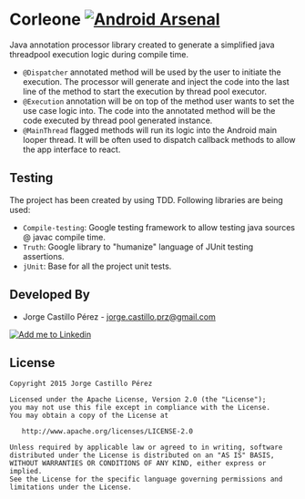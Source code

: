 Corleone [![Android Arsenal](https://img.shields.io/badge/Android%20Arsenal-EasyMVP-brightgreen.svg?style=flat)](https://android-arsenal.com/details/3/1515)
===========================================================================================================================================================
Java annotation processor library created to generate a simplified java threadpool execution logic during compile time.

* ```@Dispatcher``` annotated method will be used by the user to initiate the execution. The processor will generate and inject the code into the last line of the method to start the execution by thread pool executor.
* ```@Execution``` annotation will be on top of the method user wants to set the use case logic into. The code into the annotated method will be the code executed by thread pool generated instance.
* ```@MainThread``` flagged methods will run its logic into the Android main looper thread. It will be often used to dispatch callback methods to allow the app interface to react. 

Testing
-------
The project has been created by using TDD. Following libraries are being used:

* ```Compile-testing```: Google testing framework to allow testing java sources @ javac compile time.
* ```Truth```: Google library to "humanize" language of JUnit testing assertions.
* ```jUnit```: Base for all the project unit tests.

Developed By
------------
* Jorge Castillo Pérez - <jorge.castillo.prz@gmail.com>

<a href="https://www.linkedin.com/in/jorgecastilloprz">
  <img alt="Add me to Linkedin" src="./art/linkedin.png" />
</a>

License
-------

    Copyright 2015 Jorge Castillo Pérez

    Licensed under the Apache License, Version 2.0 (the "License");
    you may not use this file except in compliance with the License.
    You may obtain a copy of the License at

       http://www.apache.org/licenses/LICENSE-2.0

    Unless required by applicable law or agreed to in writing, software
    distributed under the License is distributed on an "AS IS" BASIS,
    WITHOUT WARRANTIES OR CONDITIONS OF ANY KIND, either express or implied.
    See the License for the specific language governing permissions and
    limitations under the License.

